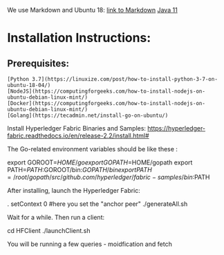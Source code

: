 We use Markdown and Ubuntu 18: [link to Markdown](https://guides.github.com/features/mastering-markdown/#syntax)
[Java 11](https://www.digitalocean.com/community/tutorials/how-to-install-java-with-apt-on-ubuntu-18-04)

<h1> Installation Instructions: </h1>

<h2> Prerequisites: </h2>
	
	[Python 3.7](https://linuxize.com/post/how-to-install-python-3-7-on-ubuntu-18-04/)
	[NodeJS](https://computingforgeeks.com/how-to-install-nodejs-on-ubuntu-debian-linux-mint/)
	[Docker](https://computingforgeeks.com/how-to-install-nodejs-on-ubuntu-debian-linux-mint/)
	[Golang](https://tecadmin.net/install-go-on-ubuntu/)

Install Hyperledger Fabric Binaries and Samples: https://hyperledger-fabric.readthedocs.io/en/release-2.2/install.html#

The Go-related environment variables should be like these :

export GOROOT=$HOME/go
export GOPATH=$HOME/gopath
export PATH=$PATH:$GOROOT/bin:$GOPATH/bin
export PATH=/root/gopath/src/github.com/hyperledger/fabric-samples/bin:$PATH

After installing, launch the Hyperledger Fabric:

. setContext 0 #here you set the "anchor peer"
./generateAll.sh

Wait for a while. Then run a client:

cd HFClient
./launchClient.sh

You will be running a few queries - moidfication and fetch


	
